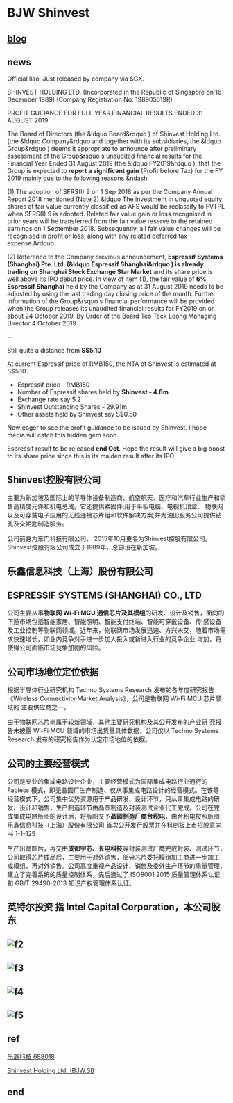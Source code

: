 # BJW Shinvest 

## [blog](http://www.sharejunction.com/sharejunction/listMessage.htm?topicId=19254&searchString=&msgbdName=Shinvest&topicTitle=%3CNo%20Title%3E)

## news
Official liao. Just released by company via SGX.

SHINVEST HOLDING LTD. (Incorporated in the Republic of Singapore on 16 December 1989) (Company Registration No. 198905519R)

PROFIT GUIDANCE FOR FULL YEAR FINANCIAL RESULTS ENDED 31 AUGUST 2019

The Board of Directors (the &ldquo Board&rdquo ) of Shinvest Holding Ltd. (the &ldquo Company&rdquo and together with its subsidiaries, the &ldquo Group&rdquo ) deems it appropriate to announce after preliminary assessment of the Group&rsquo s unaudited financial results for the Financial Year Ended 31 August 2019 (the &ldquo FY2019&rdquo ), that the Group is expected to **report a significant gain** (Profit before Tax) for the FY 2019 mainly due to the following reasons &ndash 

(1) The adoption of SFRS(I) 9 on 1 Sep 2018 as per the Company Annual Report 2018 mentioned (Note 2) &ldquo The investment in unquoted equity shares at fair value currently classified as AFS would be reclassify to FVTPL when SFRS(I) 9 is adopted. Related fair value gain or loss recognised in prior years will be transferred from the fair value reserve to the retained earnings on 1 September 2018. Subsequently, all fair value changes will be recognised in profit or loss, along with any related deferred tax expense.&rdquo 

(2) Reference to the Company previous announcement, **Espressif Systems (Shanghai) Pte. Ltd. (&ldquo Espressif Shanghai&rdquo ) is already trading on Shanghai Stock Exchange Star Market** and its share price is well above its IPO debut price. In view of item (1), the fair value of **6% Espressif Shanghai** held by the Company as at 31 August 2019 needs to be adjusted by using the last trading day closing price of the month. Further information of the Group&rsquo s financial performance will be provided when the Group releases its unaudited financial results for FY2019 on or about 24 October 2019. By Order of the Board Teo Teck Leong Managing Director 4 October 2019

--

Still quite a distance from **S$5.10**

At current Espressif price of RMB150, the NTA of Shinvest is estimated at S$5.10

- Espressif price - RMB150
- Number of Espressif shares held by **Shinvest - 4.8m**
- Exchange rate say 5.2
- Shinvest Outstanding Shares - 29.91m
- Other assets held by Shinvest say S$0.50

Now eager to see the profit guidance to be issued by Shinvest.
I hope media will catch this hidden gem soon.

Espressif result to be released **end Oct**. Hope the result will give a big boost to its share price since this is its maiden result after its IPO.


## Shinvest控股有限公司
主要为新加坡及国际上的半导体设备制造商、航空航天、医疗和汽车行业生产和销售高精度元件和机电总成。它还提供紧固件;用于平板电脑、电视机顶盒、
物联网以及可穿戴电子应用的无线连接芯片组和软件解决方案;并为油田服务公司提供钻孔及交钥匙制造服务。

公司前身为东门科技有限公司，
2015年10月更名为Shinvest控股有限公司。Shinvest控股有限公司成立于1989年，总部设在新加坡。

## 乐鑫信息科技（上海）股份有限公司
## ESPRESSIF SYSTEMS (SHANGHAI) CO., LTD
公司主要从事**物联网 Wi-Fi MCU 通信芯片及其模组**的研发、设计及销售，面向的下游市场包括智能家居、智能照明、智能支付终端、智能可穿戴设备、传
感设备及工业控制等物联网领域。近年来，物联网市场发展迅速、方兴未艾，随着市场需求快速增长，如业内竞争对手进一步加大投入或新进入行业的竞争企业
增加，将使得公司面临市场竞争加剧的风险。

## 公司市场地位定位依据
根据半导体行业研究机构 Techno Systems Research 发布的各年度研究报告
《Wireless Connectivity Market Analysis》，公司是物联网 Wi-Fi MCU 芯片领域的
主要供应商之一。

由于物联网芯片尚属于较新领域，其他主要研究机构及其公开发布的产业研
究报告未披露 Wi-Fi MCU 领域的市场出货量具体数据，公司仅以 Techno Systems
Research 发布的研究报告作为认定市场地位的依据。

## 公司的主要经营模式
公司是专业的集成电路设计企业，主要经营模式为国际集成电路行业通行的
Fabless 模式，即无晶圆厂生产制造、仅从事集成电路设计的经营模式。在该等
经营模式下，公司集中优势资源用于产品研发、设计环节，只从事集成电路的研
发、设计和销售，生产制造环节由晶圆制造及封装测试企业代工完成。公司在完
成集成电路版图的设计后，将版图交予**晶圆制造厂商台积电**，由台积电按照版图
乐鑫信息科技（上海）股份有限公司 首次公开发行股票并在科创板上市招股意向书
1-1-125

生产出晶圆后，再交由**成都宇芯、长电科技**等封装测试厂商完成封装、测试环节，
公司取得芯片成品后，主要用于对外销售，部分芯片委托模组加工商进一步加工
成模组，再对外销售。公司高度重视产品设计、销售及委外生产环节的质量管理，
建立了完善系统的质量控制体系，先后通过了 ISO9001:2015 质量管理体系认证
和 GB/T 29490-2013 知识产权管理体系认证。

## 英特尔投资 指 Intel Capital Corporation，本公司股东

![f2](https://github.com/HCH1/blog/blob/master/fig/bjw2.png)
--
![f3](https://github.com/HCH1/blog/blob/master/fig/bjw3.png)
--
![f4](https://github.com/HCH1/blog/blob/master/fig/bjw4.png)
--
![f5](https://github.com/HCH1/blog/blob/master/fig/bjw5.png)
--
## ref
[乐鑫科技 688018](http://quote.eastmoney.com/concept/SH688018.html?from=data)

[Shinvest Holding Ltd. (BJW.SI)](https://sg.finance.yahoo.com/quote/BJW.SI/chart/)

## end
